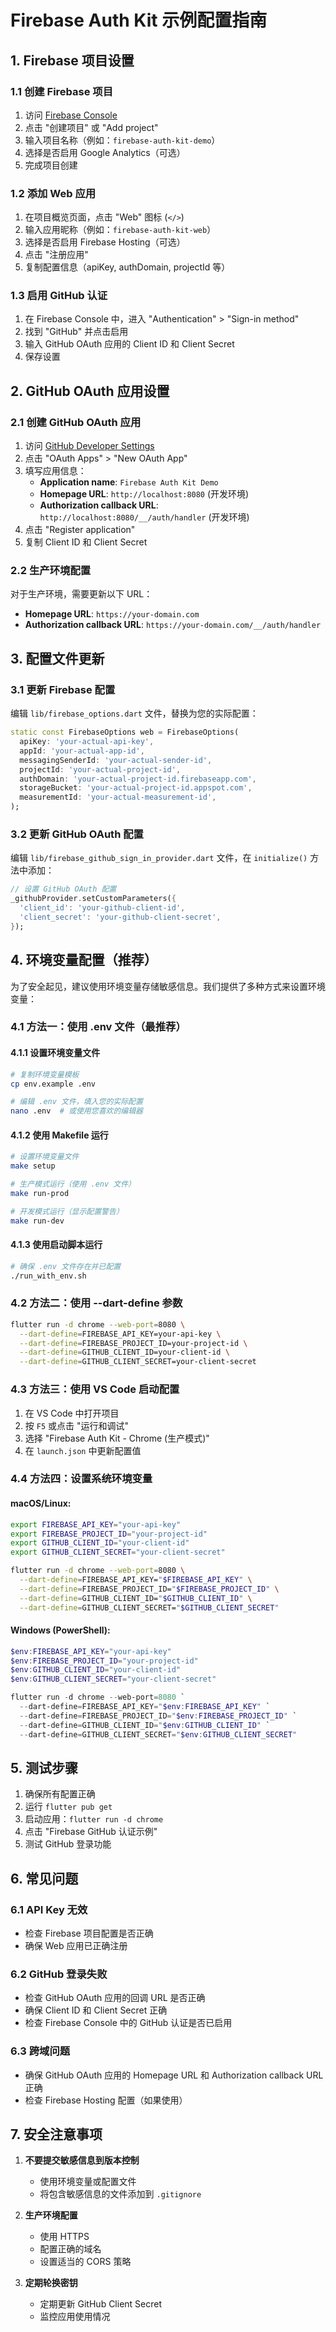 # Firebase Auth Kit 示例配置指南

## 1. Firebase 项目设置

### 1.1 创建 Firebase 项目
1. 访问 [Firebase Console](https://console.firebase.google.com/)
2. 点击 "创建项目" 或 "Add project"
3. 输入项目名称（例如：`firebase-auth-kit-demo`）
4. 选择是否启用 Google Analytics（可选）
5. 完成项目创建

### 1.2 添加 Web 应用
1. 在项目概览页面，点击 "Web" 图标 (`</>`)
2. 输入应用昵称（例如：`firebase-auth-kit-web`）
3. 选择是否启用 Firebase Hosting（可选）
4. 点击 "注册应用"
5. 复制配置信息（apiKey, authDomain, projectId 等）

### 1.3 启用 GitHub 认证
1. 在 Firebase Console 中，进入 "Authentication" > "Sign-in method"
2. 找到 "GitHub" 并点击启用
3. 输入 GitHub OAuth 应用的 Client ID 和 Client Secret
4. 保存设置

## 2. GitHub OAuth 应用设置

### 2.1 创建 GitHub OAuth 应用
1. 访问 [GitHub Developer Settings](https://github.com/settings/developers)
2. 点击 "OAuth Apps" > "New OAuth App"
3. 填写应用信息：
   - **Application name**: `Firebase Auth Kit Demo`
   - **Homepage URL**: `http://localhost:8080` (开发环境)
   - **Authorization callback URL**: `http://localhost:8080/__/auth/handler` (开发环境)
4. 点击 "Register application"
5. 复制 Client ID 和 Client Secret

### 2.2 生产环境配置
对于生产环境，需要更新以下 URL：
- **Homepage URL**: `https://your-domain.com`
- **Authorization callback URL**: `https://your-domain.com/__/auth/handler`

## 3. 配置文件更新

### 3.1 更新 Firebase 配置
编辑 `lib/firebase_options.dart` 文件，替换为您的实际配置：

```dart
static const FirebaseOptions web = FirebaseOptions(
  apiKey: 'your-actual-api-key',
  appId: 'your-actual-app-id',
  messagingSenderId: 'your-actual-sender-id',
  projectId: 'your-actual-project-id',
  authDomain: 'your-actual-project-id.firebaseapp.com',
  storageBucket: 'your-actual-project-id.appspot.com',
  measurementId: 'your-actual-measurement-id',
);
```

### 3.2 更新 GitHub OAuth 配置
编辑 `lib/firebase_github_sign_in_provider.dart` 文件，在 `initialize()` 方法中添加：

```dart
// 设置 GitHub OAuth 配置
_githubProvider.setCustomParameters({
  'client_id': 'your-github-client-id',
  'client_secret': 'your-github-client-secret',
});
```

## 4. 环境变量配置（推荐）

为了安全起见，建议使用环境变量存储敏感信息。我们提供了多种方式来设置环境变量：

### 4.1 方法一：使用 .env 文件（最推荐）

#### 4.1.1 设置环境变量文件
```bash
# 复制环境变量模板
cp env.example .env

# 编辑 .env 文件，填入您的实际配置
nano .env  # 或使用您喜欢的编辑器
```

#### 4.1.2 使用 Makefile 运行
```bash
# 设置环境变量文件
make setup

# 生产模式运行（使用 .env 文件）
make run-prod

# 开发模式运行（显示配置警告）
make run-dev
```

#### 4.1.3 使用启动脚本运行
```bash
# 确保 .env 文件存在并已配置
./run_with_env.sh
```

### 4.2 方法二：使用 --dart-define 参数

```bash
flutter run -d chrome --web-port=8080 \
  --dart-define=FIREBASE_API_KEY=your-api-key \
  --dart-define=FIREBASE_PROJECT_ID=your-project-id \
  --dart-define=GITHUB_CLIENT_ID=your-client-id \
  --dart-define=GITHUB_CLIENT_SECRET=your-client-secret
```

### 4.3 方法三：使用 VS Code 启动配置

1. 在 VS Code 中打开项目
2. 按 `F5` 或点击 "运行和调试"
3. 选择 "Firebase Auth Kit - Chrome (生产模式)"
4. 在 `launch.json` 中更新配置值

### 4.4 方法四：设置系统环境变量

#### macOS/Linux:
```bash
export FIREBASE_API_KEY="your-api-key"
export FIREBASE_PROJECT_ID="your-project-id"
export GITHUB_CLIENT_ID="your-client-id"
export GITHUB_CLIENT_SECRET="your-client-secret"

flutter run -d chrome --web-port=8080 \
  --dart-define=FIREBASE_API_KEY="$FIREBASE_API_KEY" \
  --dart-define=FIREBASE_PROJECT_ID="$FIREBASE_PROJECT_ID" \
  --dart-define=GITHUB_CLIENT_ID="$GITHUB_CLIENT_ID" \
  --dart-define=GITHUB_CLIENT_SECRET="$GITHUB_CLIENT_SECRET"
```

#### Windows (PowerShell):
```powershell
$env:FIREBASE_API_KEY="your-api-key"
$env:FIREBASE_PROJECT_ID="your-project-id"
$env:GITHUB_CLIENT_ID="your-client-id"
$env:GITHUB_CLIENT_SECRET="your-client-secret"

flutter run -d chrome --web-port=8080 `
  --dart-define=FIREBASE_API_KEY="$env:FIREBASE_API_KEY" `
  --dart-define=FIREBASE_PROJECT_ID="$env:FIREBASE_PROJECT_ID" `
  --dart-define=GITHUB_CLIENT_ID="$env:GITHUB_CLIENT_ID" `
  --dart-define=GITHUB_CLIENT_SECRET="$env:GITHUB_CLIENT_SECRET"
```

## 5. 测试步骤

1. 确保所有配置正确
2. 运行 `flutter pub get`
3. 启动应用：`flutter run -d chrome`
4. 点击 "Firebase GitHub 认证示例"
5. 测试 GitHub 登录功能

## 6. 常见问题

### 6.1 API Key 无效
- 检查 Firebase 项目配置是否正确
- 确保 Web 应用已正确注册

### 6.2 GitHub 登录失败
- 检查 GitHub OAuth 应用的回调 URL 是否正确
- 确保 Client ID 和 Client Secret 正确
- 检查 Firebase Console 中的 GitHub 认证是否已启用

### 6.3 跨域问题
- 确保 GitHub OAuth 应用的 Homepage URL 和 Authorization callback URL 正确
- 检查 Firebase Hosting 配置（如果使用）

## 7. 安全注意事项

1. **不要提交敏感信息到版本控制**
   - 使用环境变量或配置文件
   - 将包含敏感信息的文件添加到 `.gitignore`

2. **生产环境配置**
   - 使用 HTTPS
   - 配置正确的域名
   - 设置适当的 CORS 策略

3. **定期轮换密钥**
   - 定期更新 GitHub Client Secret
   - 监控应用使用情况 